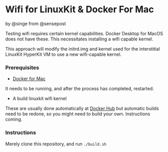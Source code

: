 Wifi for LinuxKit & Docker For Mac
==================================
by @singe from @sensepost

Testing wifi requires certain kernel capabilities. Docker Desktop for MacOS does not have these. This necessitates installing a wifi capable kernel. 

This approach will modify the initrd.img and kernel used for the interstitial LinuxKit HyperKit VM to use a new wifi-capable kernel.

### Prerequisites

* [Docker for Mac](https://www.docker.com/docker-mac)

It needs to be running, and after the process has completed, restarted.

* A build linuxkit wifi kernel

These are usually done automatically at [Docker Hub](https://hub.docker.com/repository/docker/singelet/linuxkit-kernel-wifi/general) but automatic builds need to be redone, so you might need to build your own. Instructions coming.

### Instructions

Merely clone this repository, and run `./build.sh`
